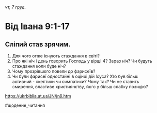 
_чт, 7 груд._

# Від Івана 9:1-17

## Сліпий став зрячим.
1. Для чого отже існують стаждання в світі?
2. Про які ніч і день говорить Господь у вірші 4? Зараз ніч? Чи будуть стаждання коли буде ніч?
3. Чому прозрівшого повели до фарисеїв?
4. Чи були фарисеї одностайні в оцінці дій Ісуса? Хто був більш активний - скептики чи симпатики? Чому так? Чи не ставить смирення, властиве християнству, його у більш слабку позицію?

https://ukrbiblia.at.ua/JN/jn9.htm 

#щоденне_читання
